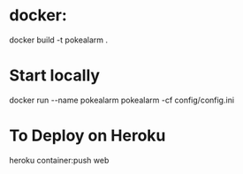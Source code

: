 # docker:
docker build -t pokealarm .

# Start locally
docker run --name pokealarm pokealarm -cf config/config.ini

# To Deploy on Heroku
heroku container:push web
